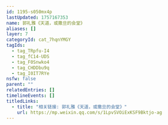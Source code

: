 ```yaml
---
id: 1195-s050mx4p
lastUpdated: 1757167353
name: 郭礼雅《天道，或撒旦的会堂》
aliases: []
layer: 7
categoryId: cat_7hqnYMGY
tagIds:
  - tag_TRpfu-I4
  - tag_fC14-UDS
  - tag_F0Snwko4
  - tag_CHDDbu9q
  - tag_I0IT7RYe
nsfw: false
parent: ""
relatedEntries: []
timelineEvents: []
titledLinks:
  - title: "相关链接: 郭礼雅《天道，或撒旦的会堂》"
    url: https://mp.weixin.qq.com/s/1LpvSVOiExKSF9Bktjo-ag
---
```


